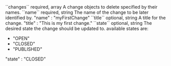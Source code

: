 <tr>
<td>``changes``</td>
<td>required, array</td>
<td>A change objects to delete specified by their names.</td>
<td></td>
<td></td>
</tr>
<tr>
<td style="padding-left:20px;">``name``</td>
<td>required, string</td>
<td>The name of the change to be later identified by.</td>
<td>"name" : "myFirstChange"</td>
<td></td>
</tr>
<tr>
<td style="padding-left:20px;">``title``</td>
<td>optional, string</td>
<td>A title for the change.</td>
<td>"title" : "This is my first change."</td>
<td></td>
</tr>
<tr>
<td style="padding-left:20px;">``state``</td>
<td>optional, string</td>
<td>The desired state the change should be updated to. available states are:
<ul><li>"OPEN"</li><li>"CLOSED"</li><li>"PUBLISHED"</li></ul></td>
<td>"state" : "CLOSED"</td>
<td></td>
</tr>
